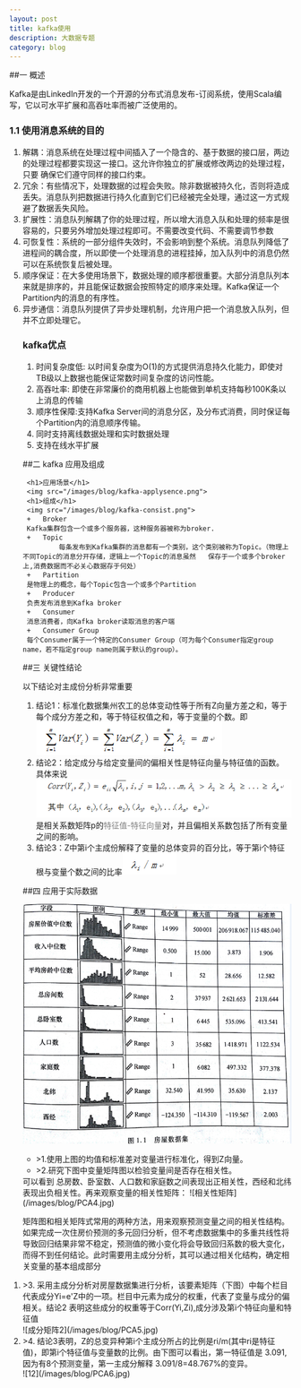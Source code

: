 ```yaml
---
layout: post
title: kafka使用
description: 大数据专题
category: blog
---
```


##一 概述

   Kafka是由LinkedIn开发的一个开源的分布式消息发布-订阅系统，使用Scala编写，它以可水平扩展和高吞吐率而被广泛使用的。

###  1.1 使用消息系统的目的
   <ol>
   <li>解耦：消息系统在处理过程中间插入了一个隐含的、基于数据的接口层，两边的处理过程都要实现这一接口。这允许你独立的扩展或修改两边的处理过程，只要  确保它们遵守同样的接口约束。
   </li>
   <li>冗余：有些情况下，处理数据的过程会失败。除非数据被持久化，否则将造成丢失。消息队列把数据进行持久化直到它们已经被完全处理，通过这一方式规避了数据丢失风险。
   </li>
   <li>扩展性：消息队列解耦了你的处理过程，所以增大消息入队和处理的频率是很容易的，只要另外增加处理过程即可。不需要改变代码、不需要调节参数</li>
   <li>可恢复性：系统的一部分组件失效时，不会影响到整个系统。消息队列降低了进程间的耦合度，所以即使一个处理消息的进程挂掉，加入队列中的消息仍然可以在系统恢复后被处理。</li>
   <li>顺序保证：在大多使用场景下，数据处理的顺序都很重要。大部分消息队列本来就是排序的，并且能保证数据会按照特定的顺序来处理。Kafka保证一个Partition内的消息的有序性。
   </li>
   <li>异步通信：消息队列提供了异步处理机制，允许用户把一个消息放入队列，但并不立即处理它。</li>
   </ol>
<ol>

### kafka优点
   
   <ol>
   <li>时间复杂度低: 以时间复杂度为O(1)的方式提供消息持久化能力，即使对TB级以上数据也能保证常数时间复杂度的访问性能。
   </li>
   <li>高吞吐率: 即使在非常廉价的商用机器上也能做到单机支持每秒100K条以上消息的传输</li>
   <li>顺序性保障:支持Kafka Server间的消息分区，及分布式消费，同时保证每个Partition内的消息顺序传输。
    </li>
    <li>同时支持离线数据处理和实时数据处理</li>
    <li>支持在线水平扩展</li>
   </ol>
   
##二 kafka 应用及组成  
 
     <h1>应用场景</h1>
     <img src="/images/blog/kafka-applysence.png"> 
     <h1>组成</h1>
     <img src="/images/blog/kafka-consist.png"> 
     +   Broker
     Kafka集群包含一个或多个服务器，这种服务器被称为broker.
     +   Topic
             每条发布到Kafka集群的消息都有一个类别，这个类别被称为Topic。（物理上不同Topic的消息分开存储，逻辑上一个Topic的消息虽然   保存于一个或多个broker上,消费数据而不必关心数据存于何处）
     +   Partition
     是物理上的概念，每个Topic包含一个或多个Partition
     +   Producer
     负责发布消息到Kafka broker
     +   Consumer
     消息消费者，向Kafka broker读取消息的客户端
     +   Consumer Group
     每个Consumer属于一个特定的Consumer Group（可为每个Consumer指定group name，若不指定group name则属于默认的group）。
     
     

##三 关键性结论

以下结论对主成份分析非常重要<br>
<ol>
<li>结论1：标准化数据集州农工的总体变动性等于所有Z向量方差之和，等于每个成分方差之和，等于特征权值之和，等于变量的个数。即<br><img src="/images/blog/PCA7.png"></li>
<li>结论2：给定成分与给定变量间的偏相关性是特征向量与特征值的函数。具体来说<br><img src="/images/blog/PCA8.png">是相关系数矩阵p的<font color="gray">特征值-特征向量</font>对，并且偏相关系数包括了所有变量之间的影响。</li>
<li>结论3：Z中第i个主成份解释了变量的总体变异的百分比，等于第i个特征根与变量个数之间的比率<img src="/images/blog/PCA9.png"></li>
</ol>

##四 应用于实际数据  

   <img src="/images/blog/PCA10.png">
<ul>
    <li>>1.使用上图的均值和标准差对变量进行标准化，得到Z向量。</li>
    <li>>2.研究下图中变量矩阵图以检验变量间是否存在相关性。</li>
</ul>
可以看到 总房数、卧室数、人口数和家庭数之间表现出正相关性，西经和北纬表现出负相关性。再来观察变量的相关性矩阵：
![相关性矩阵](/images/blog/PCA4.jpg)

 矩阵图和相关矩阵式常用的两种方法，用来观察预测变量之间的相关性结构。  
如果完成一次住房价预测的多元回归分析，但不考虑数据集中的多重共线性将导致回归结果非常不稳定，预测值的微小变化将会导致回归系数的极大变化，而得不到任何结论。此时需要用主成分分析，其可以通过相关化结构，确定相关变量的基本组成部分
   <li>>3. 采用主成分分析对房屋数据集进行分析，该要素矩阵（下图）中每个栏目代表成分Yi=e'Z中的一项。栏目中元素为成分的权重，代表了变量与成分的偏相关。结论2 表明这些成分的权重等于Corr(Yi,Zi),成分涉及第i个特征向量和特征值
    </li>
   ![成分矩阵2](/images/blog/PCA5.jpg)
   <li>>4. 结论3表明，Z的总变异种第i个主成分所占的比例是ri/m(其中ri是特征值)，即第i个特征值与变量数的比例。由下图可以看出，第一特征值是 3.091,因为有8个预测变量，第一主成分解释 3.091/8=48.767%的变异。
   </li>  
![12](/images/blog/PCA6.jpg)
   
